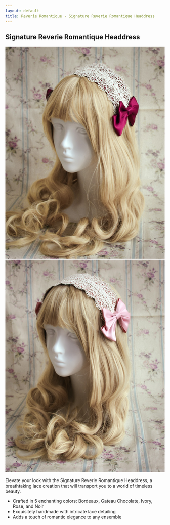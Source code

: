 ```yaml
---
layout: default
title: Reverie Romantique - Signature Reverie Romantique Headdress
---
```

<div class="product-page">
<h2>Signature Reverie Romantique Headdress</h2>
<div class="float-none">
<img src="/assets/products/DSC_3166.jpg" class="img-rounded" />
<img src="/assets/products/DSC_3191.jpg" class="img-rounded" /><br>

Elevate your look with the Signature Reverie Romantique Headdress, a breathtaking lace creation that will transport you to a world of timeless beauty.

<ul>
	<li>Crafted in 5 enchanting colors: Bordeaux, Gateau Chocolate, Ivory, Rose, and Noir</li>
	<li>Exquisitely handmade with intricate lace detailing</li>
	<li>Adds a touch of romantic elegance to any ensemble</li>
</ul>
<br>
<br>
<br>
<br>
<br>
</div>